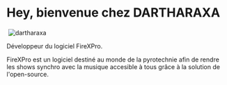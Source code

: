 <h1>Hey, bienvenue chez DARTHARAXA </h1>

<p>&nbsp;<img align="center" src="https://github-readme-stats.vercel.app/api?username=DARTHARAXA&&show_icons=true&locale=fr" alt="dartharaxa" /></p>

Développeur du logiciel FireXPro.

FireXPro est un logiciel destiné au monde de la pyrotechnie afin de rendre les shows synchro avec la musique accesible à tous grâce à la solution de l'open-source.
